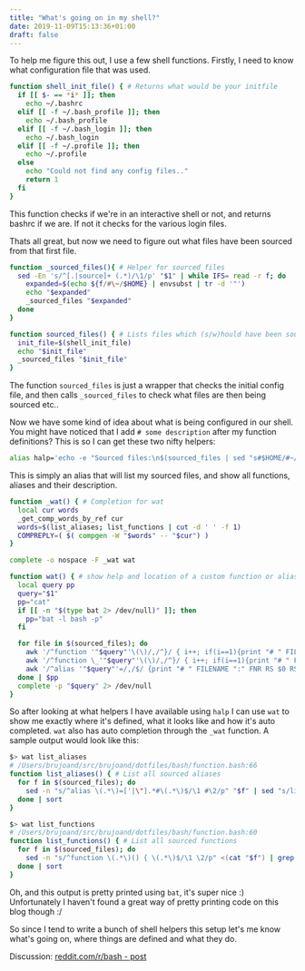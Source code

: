```yaml
---
title: "What's going on in my shell?"
date: 2019-11-09T15:13:36+01:00
draft: false
---
```


To help me figure this out, I use a few shell functions. Firstly, I need to know
what configuration file that was used.

```bash
function shell_init_file() { # Returns what would be your initfile
  if [[ $- == *i* ]]; then
    echo ~/.bashrc
  elif [[ -f ~/.bash_profile ]]; then
    echo ~/.bash_profile
  elif [[ -f ~/.bash_login ]]; then
    echo ~/.bash_login
  elif [[ -f ~/.profile ]]; then
    echo ~/.profile
  else
    echo "Could not find any config files.."
    return 1
  fi
}
```

This function checks if we're in an interactive shell or not, and returns bashrc
if we are. If not it checks for the various login files.

Thats all great, but now we need to figure out what files have been sourced from
that first file.

```bash
function _sourced_files(){ # Helper for sourced_files
  sed -En 's/^[.|source]+ (.*)/\1/p' "$1" | while IFS= read -r f; do
    expanded=$(echo ${f/#\~/$HOME} | envsubst | tr -d '"')
    echo "$expanded"
    _sourced_files "$expanded"
  done
}

function sourced_files() { # Lists files which (s/w)hould have been sourced to this shell
  init_file=$(shell_init_file)
  echo "$init_file"
  _sourced_files "$init_file"
}
```

The function `sourced_files` is just a wrapper that checks the initial config
file, and then calls `_sourced_files` to check what files are then
being sourced etc..

Now we have some kind of idea about what is being configured in our shell. You
might have noticed that I add `# some description` after my function definitions?
This is so I can get these two nifty helpers:

```bash
alias halp='echo -e "Sourced files:\n$(sourced_files | sed "s#$HOME/#~/#")\n # \nFunctions:\n$(list_functions)\n # \nAliases:\n\n$(list_aliases)" | column -t -s "#"' # Show all custom aliases and functions
```
This is simply an alias that will list my sourced files, and show all functions,
aliases and their description.

```bash
function _wat() { # Completion for wat
  local cur words
  _get_comp_words_by_ref cur
  words=$(list_aliases; list_functions | cut -d ' ' -f 1)
  COMPREPLY=( $( compgen -W "$words" -- "$cur") )
}

complete -o nospace -F _wat wat

function wat() { # show help and location of a custom function or alias
  local query pp
  query="$1"
  pp="cat"
  if [[ -n "$(type bat 2> /dev/null)" ]]; then
    pp="bat -l bash -p"
  fi

  for file in $(sourced_files); do
    awk '/^function '"$query"'\(\)/,/^}/ { i++; if(i==1){print "# " FILENAME ":" FNR RS $0;} else {print $0;}}' "$file"
    awk '/^function \_'"$query"'\(\)/,/^}/ { i++; if(i==1){print "# " FILENAME ":" FNR RS $0;} else {print $0;}}' "$file"
    awk '/^alias '"$query"'=/,/$/ {print "# " FILENAME ":" FNR RS $0 RS;}' "$file"
  done | $pp
  complete -p "$query" 2> /dev/null
}
```

So after looking at what helpers I have available using `halp` I can use `wat`
to show me exactly where it's defined, what it looks like and how it's
auto completed. `wat` also has auto completion through the `_wat` function. A sample output would look like this:

```bash
$> wat list_aliases
# /Users/brujoand/src/brujoand/dotfiles/bash/function.bash:66
function list_aliases() { # List all sourced aliases
  for f in $(sourced_files); do
    sed -n "s/^alias \(.*\)=['|\"].*#\(.*\)$/\1 #\2/p" "$f" | sed "s/list_aliases=.*#/list_aliases #/"
  done | sort
}

$> wat list_functions
# /Users/brujoand/src/brujoand/dotfiles/bash/function.bash:60
function list_functions() { # List all sourced functions
  for f in $(sourced_files); do
    sed -n "s/^function \(.*\)() { \(.*\)$/\1 \2/p" <(cat "$f") | grep -v "^_"
  done | sort
}
```

Oh, and this output is pretty printed using `bat`, it's super nice :)
Unfortunately I haven't found a great way of pretty printing code on this blog though :/

So since I tend to write a bunch of shell helpers this setup let's me know
what's going on, where things are defined and what they do.


Discussion: [reddit.com/r/bash - post](https://www.reddit.com/r/bash/comments/dtxaxu/3min_blogpost_whats_going_on_in_my_shell_helpers/)
